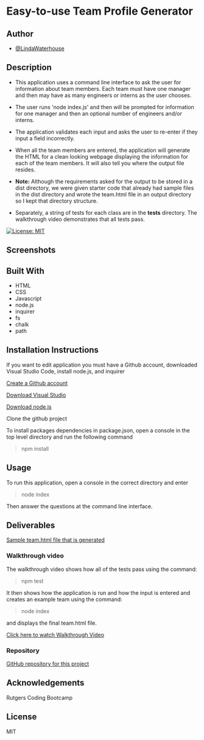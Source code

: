 # Easy-to-use Team Profile Generator
## Author
- [@LindaWaterhouse](https://www.github.com/llwaterhouse)


## Description
* This application uses a command line interface to ask the user for information about team members.  Each team must have one manager and then may have as many engineers or interns as the user chooses.

* The user runs 'node index.js' and then will be prompted for information for one manager and then an optional number of engineers and/or interns.

* The application validates each input and asks the user to re-enter if they input a field incorrectly.

* When all the team members are entered, the application will generate the HTML for a clean looking webpage displaying the information for each of the team members. It will also tell you where the output file resides.

* **Note:** Although the requirements asked for the output to be stored in a dist directory, we were given starter code that already had sample files in the dist directory and wrote the team.html file in an output directory so I kept that directory structure.

* Separately, a string of tests for each class are in the __tests__ directory. The walkthrough video demonstrates that all tests pass.


[![License: MIT](https://img.shields.io/badge/License-MIT-yellow.svg)](https://opensource.org/licenses/MIT)

## Screenshots

## Built With

* HTML
* CSS
* Javascript
* node.js
* inquirer
* fs
* chalk
* path

## Installation Instructions

If you want to edit application you must have a Github account, downloaded Visual Studio Code, install node.js, and inquirer 

[Create a Github account](https://github.com)

[Download Visual Studio](https://code.visualstudio.com/download/)

[Download node.js](https://nodejs.org/en/download/)


Clone the github project

To install packages dependencies in package.json, open a console in the top level directory and run the following command 

>npm install 

## Usage
To run this application, open a console in the correct directory and enter
> node index

Then answer the questions at the command line interface.

## Deliverables

[Sample team.html file that is generated](https://github.com/llwaterhouse/Easy-to-use-Team-Profile-Generator/blob/main/output/team.html)

### Walkthrough video

The walkthrough video shows how all of the tests pass using the command:
>npm test

It then shows how the application is run and how the input is entered and creates an example team using the command:
>node index

and displays the final team.html file.
 
[Click here to watch Walkthrough Video](https://watch.screencastify.com/v/GnWDpSZOAfDbLp9Y2Bkf)

### Repository

[GitHub repository for this project](https://github.com/llwaterhouse/Easy-to-use-Team-Profile-Generator)


## Acknowledgements

Rutgers Coding Bootcamp

## License
MIT
